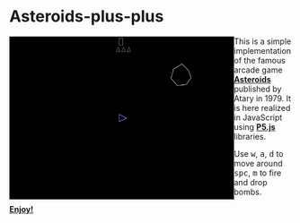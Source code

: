 # Asteroids-plus-plus

<img align="left" width="400" src="play.gif">

This is a simple implementation of the famous arcade game <b>[Asteroids](https://en.wikipedia.org/wiki/Asteroids_%28video_game%29)</b> published by Atary in 1979. It is here realized in JavaScript using <b>[P5.js](https://p5js.org/)</b> libraries.

Use <kbd>w</kbd>, <kbd>a</kbd>, <kbd>d</kbd> to move around <kbd>spc</kbd>, <kbd>m</kbd> to fire and drop bombs.

<b>[Enjoy!](https://matteogiorgi.github.io/asteroids_plus_plus/)</b>
